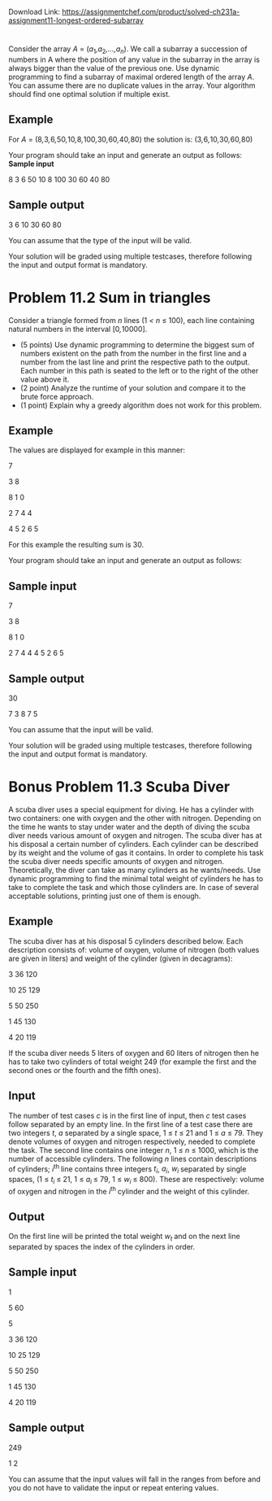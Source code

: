 Download Link: https://assignmentchef.com/product/solved-ch231a-assignment11-longest-ordered-subarray
<br>
<h1></h1>

Consider the array <em>A </em>= (<em>a</em><sub>1</sub><em>,a</em><sub>2</sub><em>,…,a<sub>n</sub></em>). We call a subarray a succession of numbers in A where the position of any value in the subarray in the array is always bigger than the value of the previous one. Use dynamic programming to find a subarray of maximal ordered length of the array <em>A</em>. You can assume there are no duplicate values in the array. Your algorithm should find one optimal solution if multiple exist.

<h2>Example</h2>

For <em>A </em>= (8<em>,</em>3<em>,</em>6<em>,</em>50<em>,</em>10<em>,</em>8<em>,</em>100<em>,</em>30<em>,</em>60<em>,</em>40<em>,</em>80) the solution is: (3<em>,</em>6<em>,</em>10<em>,</em>30<em>,</em>60<em>,</em>80)

Your program should take an input and generate an output as follows: <strong>Sample input</strong>

8 3 6 50 10 8 100 30 60 40 80

<h2>Sample output</h2>

3 6 10 30 60 80

You can assume that the type of the input will be valid.

Your solution will be graded using multiple testcases, therefore following the input and output format is mandatory.

<h1><strong>Problem 11.2 </strong>Sum in triangles</h1>

Consider a triangle formed from <em>n </em>lines (1 <em>&lt; n </em>≤ 100), each line containing natural numbers in the interval [0<em>,</em>10000].

<ul>

 <li>(5 points) Use dynamic programming to determine the biggest sum of numbers existent on the path from the number in the first line and a number from the last line and print the respective path to the output. Each number in this path is seated to the left or to the right of the other value above it.</li>

 <li>(2 point) Analyze the runtime of your solution and compare it to the brute force approach.</li>

 <li>(1 point) Explain why a greedy algorithm does not work for this problem.</li>

</ul>

<h2>Example</h2>

The values are displayed for example in this manner:

7

3        8

8        1        0

2        7        4        4

4         5        2        6        5

For this example the resulting sum is 30.

Your program should take an input and generate an output as follows:

<h2>Sample input</h2>

7

3 8

8 1 0

2 7 4 4 4 5 2 6 5

<h2>Sample output</h2>

30

7 3 8 7 5

You can assume that the input will be valid.

Your solution will be graded using multiple testcases, therefore following the input and output format is mandatory.

<h1><strong>Bonus Problem 11.3 </strong>Scuba Diver</h1>

A scuba diver uses a special equipment for diving. He has a cylinder with two containers: one with oxygen and the other with nitrogen. Depending on the time he wants to stay under water and the depth of diving the scuba diver needs various amount of oxygen and nitrogen. The scuba diver has at his disposal a certain number of cylinders. Each cylinder can be described by its weight and the volume of gas it contains. In order to complete his task the scuba diver needs specific amounts of oxygen and nitrogen. Theoretically, the diver can take as many cylinders as he wants/needs. Use dynamic programming to find the minimal total weight of cylinders he has to take to complete the task and which those cylinders are. In case of several acceptable solutions, printing just one of them is enough.

<h2>Example</h2>

The scuba diver has at his disposal 5 cylinders described below. Each description consists of: volume of oxygen, volume of nitrogen (both values are given in liters) and weight of the cylinder (given in decagrams):

3 36 120

10 25 129

5 50 250

1 45 130

4 20 119

If the scuba diver needs 5 liters of oxygen and 60 liters of nitrogen then he has to take two cylinders of total weight 249 (for example the first and the second ones or the fourth and the fifth ones).

<h2>Input</h2>

The number of test cases <em>c </em>is in the first line of input, then <em>c </em>test cases follow separated by an empty line. In the first line of a test case there are two integers <em>t</em>, <em>a </em>separated by a single space, 1 ≤ <em>t </em>≤ 21 and 1 ≤ <em>a </em>≤ 79. They denote volumes of oxygen and nitrogen respectively, needed to complete the task. The second line contains one integer <em>n</em>, 1 ≤ <em>n </em>≤ 1000, which is the number of accessible cylinders. The following <em>n </em>lines contain descriptions of cylinders; <em>i</em><sup>th </sup>line contains three integers <em>t<sub>i</sub></em>, <em>a<sub>i</sub></em>, <em>w<sub>i </sub></em>separated by single spaces, (1 ≤ <em>t<sub>i </sub></em>≤ 21, 1 ≤ <em>a<sub>i </sub></em>≤ 79, 1 ≤ <em>w<sub>i </sub></em>≤ 800). These are respectively: volume of oxygen and nitrogen in the <em>i</em><sup>th </sup>cylinder and the weight of this cylinder.

<h2>Output</h2>

On the first line will be printed the total weight <em>w<sub>t </sub></em>and on the next line separated by spaces the index of the cylinders in order.

<h2>Sample input</h2>

1

5 60

5

3 36 120

10 25 129

5 50 250

1 45 130

4 20 119

<h2>Sample output</h2>

249

1 2

You can assume that the input values will fall in the ranges from before and you do not have to validate the input or repeat entering values.